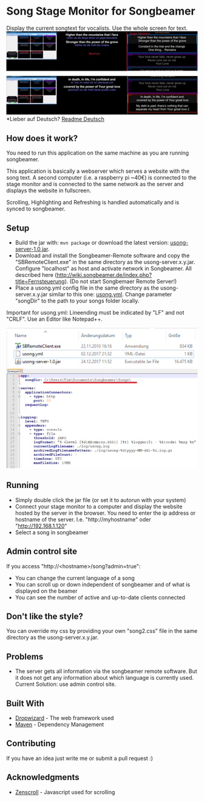 # Song Stage Monitor for Songbeamer

Display the current songtext for vocalists. Use the whole screen for text.
![Alt text](/screenshot.png?raw=true "Screenshots")
*Lieber auf Deutsch? [Readme Deutsch](README.de.md)

## How does it work?

You need to run this application on the same machine as you are running songbeamer. 

This application is basically a webserver which serves a website with the song text. 
A second computer (i.e. a raspberry pi ~40€) is connected to the stage monitor and is connected to the same network 
as the server and displays the website in fullscreen.

Scrolling, Highlighting and Refreshing is handled automatically and is synced to songbeamer.

## Setup
* Build the jar with: ```mvn package``` or download the latest version: [usong-server-1.0.jar](https://github.com/timbirdy/u-song-Stage-Monitor-for-Songbeamer/raw/master/build/usong-server-1.0.jar).
* Download and install the Songbeamer-Remote software and copy the "SBRemoteClient.exe" in the same directory 
as the usong-server.x.y.jar. Configure "localhost" as host and activate network in Songbeamer. 
All described here (http://wiki.songbeamer.de/index.php?title=Fernsteuerung). (Do not start Songbemaer Remote Server!)
* Place a usong.yml config file in the same directory as the usong-server.x.y.jar similar to this one: [usong.yml](usong.yml). 
Change parameter "songDir" to the path to your songs folder locally. 

Important for usong.yml: Lineending must be indicated by "LF" and not "CRLF". Use an Editor like Notepad++.

![Alt text](/build/setup-example.PNG?raw=true "Setup example Screenshot")
![Alt text](/build/usong-yml-example.PNG "usong.yml example Screenshot")

## Running
* Simply double click the jar file (or set it to autorun with your system)
* Connect your stage monitor to a computer and display the website hosted by the server in the browser. 
You need to enter the ip address or hostname of the server. I.e. "http://myhostname" oder "http://192.168.1.120"  
* Select a song in songbeamer

## Admin control site
If you access "http://&lt;hostname&gt;/song?admin=true": 
* You can change the current language of a song
* You can scroll up or down independent of songbeamer and of what is displayed on the beamer
* You can see the number of active and up-to-date clients connected

## Don't like the style?
You can override my css by providing your own "song2.css" file in the same directory as the usong-server.x.y.jar.

## Problems
* The server gets all information via the songbeamer remote software. But it does not get any information about which 
language is currently used. 
Current Solution: use admin control site.

## Built With
* [Dropwizard](http://www.dropwizard.io/1.0.2/docs/) - The web framework used
* [Maven](https://maven.apache.org/) - Dependency Management

## Contributing
If you have an idea just write me or submit a pull request :)

## Acknowledgments
* [Zenscroll](https://github.com/zengabor/zenscroll) - Javascript used for scrolling